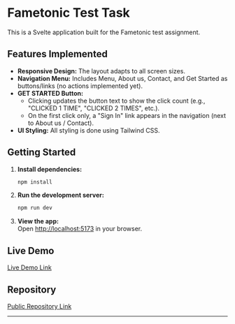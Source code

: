 # Fametonic Test Task

This is a Svelte application built for the Fametonic test assignment.

## Features Implemented

- **Responsive Design:** The layout adapts to all screen sizes.
- **Navigation Menu:** Includes Menu, About us, Contact, and Get Started as buttons/links (no actions implemented yet).
- **GET STARTED Button:**
  - Clicking updates the button text to show the click count (e.g., "CLICKED 1 TIME", "CLICKED 2 TIMES", etc.).
  - On the first click only, a "Sign In" link appears in the navigation (next to About us / Contact).
- **UI Styling:** All styling is done using Tailwind CSS.

## Getting Started

1. **Install dependencies:**
   ```bash
   npm install
   ```

2. **Run the development server:**
   ```bash
   npm run dev
   ```

3. **View the app:**  
   Open [http://localhost:5173](http://localhost:5173) in your browser.

## Live Demo

[Live Demo Link](YOUR_LIVE_DEMO_URL)

## Repository

[Public Repository Link](YOUR_PUBLIC_REPO_URL)

---